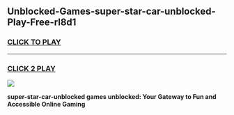 
## Unblocked-Games-super-star-car-unblocked-Play-Free-rl8d1
<h3>
<a href="https://premium76.site?title=super-star-car-unblocked&ref=20M">CLICK TO PLAY</a></h3>
<hr>

<h3>
<a href="https://premium76.site?title=super-star-car-unblocked&ref=20M">CLICK 2 PLAY</a>
  
</h3>

<a href="https://premium76.site?title=super-star-car-unblocked&ref=19M"><img src="https://clearcache.store/games.png"></a>


**super-star-car-unblocked games unblocked: Your Gateway to Fun and Accessible Online Gaming**
